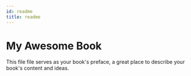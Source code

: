 ```yaml
---
id: readme
title: readme
---
```


# My Awesome Book

This file file serves as your book's preface, a great place to describe your book's content and ideas.



